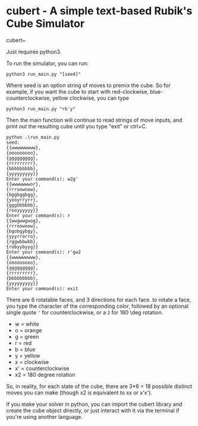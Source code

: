 # cubert - A simple text-based Rubik's Cube Simulator
cubert~

Just requires python3. 

To run the simulator, you can run:

```
python3 run_main.py "[seed]"
```
Where seed is an option string of moves to premix the cube. So for example, if you want the cube to start with red-clockwise, blue-counterclockwise, yellow clockwise, you can type

```
python3 run_main.py "rb'y"
```

Then the main function will continue to read strings of move inputs, and print out the resulting cube until you type "exit" or ctrl+C.
```
python .\run_main.py
seed:  
{{wwwwwwwww},
{ooooooooo},
{ggggggggg},
{rrrrrrrrr},
{bbbbbbbbb},
{yyyyyyyyy}}
Enter your command(s): w2g'
{{wwwwwwwor},
{rrroowoow},
{bggbggbgg},
{yooyrryrr},
{gggbbbbbb},
{rooyyyyyy}}
Enter your command(s): r
{{wwgwwgwog},
{rrroowoow},
{bgobgybgy},
{yyyrrorro},
{rggwbbwbb},
{robyybyyg}}
Enter your command(s): r'gw2
{{wwwwwwwww},
{ooooooooo},
{ggggggggg},
{rrrrrrrrr},
{bbbbbbbbb},
{yyyyyyyyy}}
Enter your command(s): exit

```

There are 6 rotatable faces, and 3 directions for each face. to rotate a face, you type the character of the corresponding color, followed by an optional single quote `'` for counterclockwise, or a `2` for 180 \deg rotation.

* w = white
* o = orange
* g = green
* r = red
* b = blue
* y = yellow
* x = clockwise
* x' = counterclockwise
* x2 = 180 degree rotation

So, in reality, for each state of the cube, there are 3*6 = 18 possible distinct moves you can make (though x2 is equivalent to xx or x'x').

If you make your solver in python, you can import the cubert library and create the cube object directly, or just interact with it via the terminal if you're using another language.

